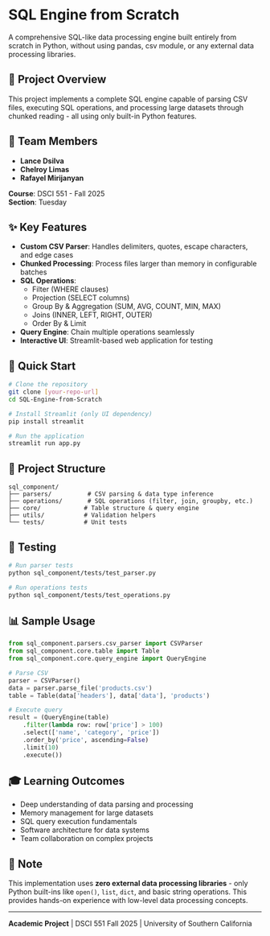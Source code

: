 # SQL Engine from Scratch

A comprehensive SQL-like data processing engine built entirely from scratch in Python, without using pandas, csv module, or any external data processing libraries.

## 🎯 Project Overview

This project implements a complete SQL engine capable of parsing CSV files, executing SQL operations, and processing large datasets through chunked reading - all using only built-in Python features.

## 👥 Team Members

- **Lance Dsilva** 
- **Chelroy Limas** 
- **Rafayel Mirijanyan** 

**Course**: DSCI 551 - Fall 2025  
**Section**: Tuesday

## ✨ Key Features

- **Custom CSV Parser**: Handles delimiters, quotes, escape characters, and edge cases
- **Chunked Processing**: Process files larger than memory in configurable batches
- **SQL Operations**:
  - Filter (WHERE clauses)
  - Projection (SELECT columns)
  - Group By & Aggregation (SUM, AVG, COUNT, MIN, MAX)
  - Joins (INNER, LEFT, RIGHT, OUTER)
  - Order By & Limit
- **Query Engine**: Chain multiple operations seamlessly
- **Interactive UI**: Streamlit-based web application for testing

## 🚀 Quick Start
```bash
# Clone the repository
git clone [your-repo-url]
cd SQL-Engine-from-Scratch

# Install Streamlit (only UI dependency)
pip install streamlit

# Run the application
streamlit run app.py
```

## 📁 Project Structure
```
sql_component/
├── parsers/          # CSV parsing & data type inference
├── operations/       # SQL operations (filter, join, groupby, etc.)
├── core/            # Table structure & query engine
├── utils/           # Validation helpers
└── tests/           # Unit tests
```

## 🧪 Testing
```bash
# Run parser tests
python sql_component/tests/test_parser.py

# Run operations tests
python sql_component/tests/test_operations.py
```

## 📊 Sample Usage
```python
from sql_component.parsers.csv_parser import CSVParser
from sql_component.core.table import Table
from sql_component.core.query_engine import QueryEngine

# Parse CSV
parser = CSVParser()
data = parser.parse_file('products.csv')
table = Table(data['headers'], data['data'], 'products')

# Execute query
result = (QueryEngine(table)
    .filter(lambda row: row['price'] > 100)
    .select(['name', 'category', 'price'])
    .order_by('price', ascending=False)
    .limit(10)
    .execute())
```

## 🎓 Learning Outcomes

- Deep understanding of data parsing and processing
- Memory management for large datasets
- SQL query execution fundamentals
- Software architecture for data systems
- Team collaboration on complex projects

## 📝 Note

This implementation uses **zero external data processing libraries** - only Python built-ins like `open()`, `list`, `dict`, and basic string operations. This provides hands-on experience with low-level data processing concepts.

---

**Academic Project** | DSCI 551 Fall 2025 | University of Southern California
